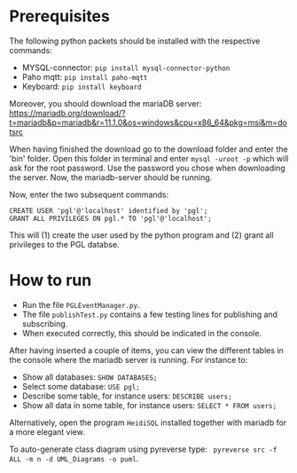 # Prerequisites
The following python packets should be installed with the respective commands:
- MYSQL-connector: ```pip install mysql-connector-python```
- Paho mqtt: ```pip install paho-mqtt```
- Keyboard: ```pip install keyboard```

Moreover, you should download the mariaDB server: https://mariadb.org/download/?t=mariadb&p=mariadb&r=11.1.0&os=windows&cpu=x86_64&pkg=msi&m=dotsrc

When having finished the download go to the download folder and enter the 'bin' folder. Open this folder in terminal and enter ```mysql -uroot -p``` which will ask for the root password. Use the password you chose when downloading the server. Now, the mariadb-server should be running. 

Now, enter the two subsequent commands:
```
CREATE USER 'pgl'@'localhost' identified by 'pgl';
GRANT ALL PRIVILEGES ON pgl.* TO 'pgl'@'localhost';
```
This will (1) create the user used by the python program and (2) grant all privileges to the PGL databse. 

# How to run
- Run the file ```PGLEventManager.py```.
- The file ```publishTest.py``` contains a few testing lines for publishing and subscribing. 
- When executed correctly, this should be indicated in the console. 
 
After having inserted a couple of items, you can view the different tables in the console where the mariadb server is running. For instance to:
- Show all databases: ```SHOW DATABASES;```
- Select some database: ```USE pgl;```
- Describe some table, for instance users: ```DESCRIBE users;```
- Show all data in some table, for instance users: ```SELECT * FROM users;``` 

Alternatively, open the program ```HeidiSQL``` installed together with mariadb for a more elegant view. 

To auto-generate class diagram using pyreverse type: ``` pyreverse src -f ALL -m n -d UML_Diagrams -o puml```. 
